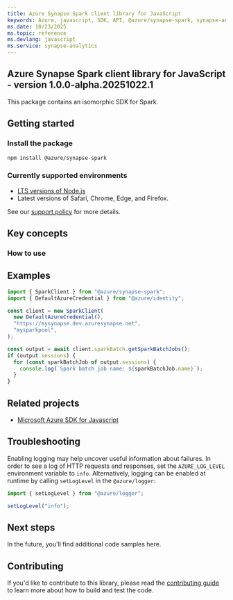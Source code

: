 ```yaml
---
title: Azure Synapse Spark client library for JavaScript
keywords: Azure, javascript, SDK, API, @azure/synapse-spark, synapse-analytics
ms.date: 10/23/2025
ms.topic: reference
ms.devlang: javascript
ms.service: synapse-analytics
---
```

## Azure Synapse Spark client library for JavaScript - version 1.0.0-alpha.20251022.1 


This package contains an isomorphic SDK for Spark.

## Getting started

### Install the package

```bash
npm install @azure/synapse-spark
```

### Currently supported environments

- [LTS versions of Node.js](https://github.com/nodejs/release#release-schedule)
- Latest versions of Safari, Chrome, Edge, and Firefox.

See our [support policy](https://github.com/Azure/azure-sdk-for-js/blob/main/SUPPORT.md) for more details.

## Key concepts

### How to use

## Examples

```ts snippet:ReadmeSampleCreateClient_Node
import { SparkClient } from "@azure/synapse-spark";
import { DefaultAzureCredential } from "@azure/identity";

const client = new SparkClient(
  new DefaultAzureCredential(),
  "https://mysynapse.dev.azuresynapse.net",
  "mysparkpool",
);

const output = await client.sparkBatch.getSparkBatchJobs();
if (output.sessions) {
  for (const sparkBatchJob of output.sessions) {
    console.log(`Spark batch job name: ${sparkBatchJob.name}`);
  }
}
```

## Related projects

- [Microsoft Azure SDK for Javascript](https://github.com/Azure/azure-sdk-for-js)

## Troubleshooting

Enabling logging may help uncover useful information about failures. In order to see a log of HTTP requests and responses, set the `AZURE_LOG_LEVEL` environment variable to `info`. Alternatively, logging can be enabled at runtime by calling `setLogLevel` in the `@azure/logger`:

```ts snippet:SetLogLevel
import { setLogLevel } from "@azure/logger";

setLogLevel("info");
```

## Next steps

In the future, you'll find additional code samples here.

## Contributing

If you'd like to contribute to this library, please read the [contributing guide](https://github.com/Azure/azure-sdk-for-js/blob/main/CONTRIBUTING.md) to learn more about how to build and test the code.

